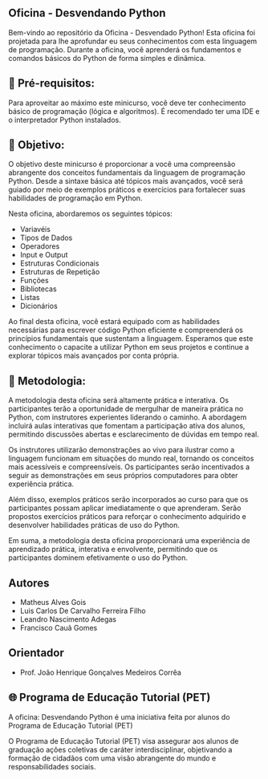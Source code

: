 
## Oficina - Desvendando Python

Bem-vindo ao repositório da Oficina - Desvendado Python! Esta oficina foi projetada para lhe aprofundar eu seus conhecimentos com esta linguagem de programação. Durante a oficina, você aprenderá os fundamentos e comandos básicos do Python de forma simples e dinâmica.

## 📝 Pré-requisitos:
Para aproveitar ao máximo este minicurso, você deve ter conhecimento básico de programação (lógica e algoritmos). É recomendado ter uma IDE e o interpretador Python instalados.

## 🚀 Objetivo:
O objetivo deste minicurso é proporcionar a você uma compreensão abrangente dos conceitos fundamentais da linguagem de programação Python. Desde a sintaxe básica até tópicos mais avançados, você será guiado por meio de exemplos práticos e exercícios para fortalecer suas habilidades de programação em Python.

Nesta oficina, abordaremos os seguintes tópicos:

- Variavéis
- Tipos de Dados
- Operadores
- Input e Output
- Estruturas Condicionais
- Estruturas de Repetição
- Funções
- Bibliotecas
- Listas
- Dicionários

Ao final desta oficina, você estará equipado com as habilidades necessárias para escrever código Python eficiente e compreenderá os princípios fundamentais que sustentam a linguagem. Esperamos que este conhecimento o capacite a utilizar Python em seus projetos e continue a explorar tópicos mais avançados por conta própria.

## 📃 Metodologia:

A metodologia desta oficina será altamente prática e interativa. Os participantes terão a oportunidade de mergulhar de maneira prática no Python, com instrutores experientes liderando o caminho. A abordagem incluirá aulas interativas que fomentam a participação ativa dos alunos, permitindo discussões abertas e esclarecimento de dúvidas em tempo real.

Os instrutores utilizarão demonstrações ao vivo para ilustrar como a linguagem funcionam em situações do mundo real, tornando os conceitos mais acessíveis e compreensíveis. Os participantes serão incentivados a seguir as demonstrações em seus próprios computadores para obter experiência prática.

Além disso, exemplos práticos serão incorporados ao curso para que os participantes possam aplicar imediatamente o que aprenderam. Serão propostos exercícios práticos para reforçar o conhecimento adquirido e desenvolver habilidades práticas de uso do Python.

Em suma, a metodologia desta oficina proporcionará uma experiência de aprendizado prática, interativa e envolvente, permitindo que os participantes dominem efetivamente o uso do Python.

## Autores

- Matheus Alves Gois
- Luis Carlos De Carvalho Ferreira Filho
- Leandro Nascimento Adegas
- Francisco Cauã Gomes

## Orientador

- Prof. João Henrique Gonçalves Medeiros Corrêa

## 🌐 Programa de Educação Tutorial (PET)

A oficina: Desvendando Python é uma iniciativa feita por alunos do Programa de Educação Tutorial (PET)

O Programa de Educação Tutorial (PET) visa assegurar aos alunos de graduação ações coletivas de caráter interdisciplinar, objetivando a formação de cidadãos com uma visão abrangente do mundo e responsabilidades sociais.
